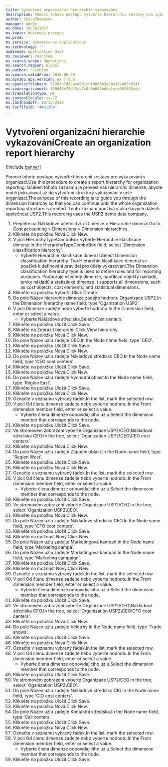 ```yaml
---
title: Vytvoření organizační hierarchie vykazování
description: Pomocí tohoto postupu vytvořte hierarchii sestavy pro vykazování v organizaci.
author: ShylaThompson
manager: AnnBe
ms.date: 10/30/2017
ms.topic: business-process
ms.prod: ''
ms.service: dynamics-ax-applications
ms.technology: ''
audience: Application User
ms.reviewer: roschlom
ms.search.scope: Operations
ms.search.region: Global
ms.author: roschlom
ms.search.validFrom: 2016-06-30
ms.dyn365.ops.version: AX 7.0.0
ms.openlocfilehash: 57203a7ddbacd631cbf800fb3a98e35a485cb74f
ms.sourcegitcommit: 199848e78df5cb7c439b001bdbe1ece963593cdb
ms.translationtype: HT
ms.contentlocale: cs-CZ
ms.lasthandoff: 10/13/2020
ms.locfileid: "4441304"
---
```

# <a name="create-an-organization-report-hierarchy"></a><span data-ttu-id="d864f-103">Vytvoření organizační hierarchie vykazování</span><span class="sxs-lookup"><span data-stu-id="d864f-103">Create an organization report hierarchy</span></span>

[!include [banner](../../includes/banner.md)]

<span data-ttu-id="d864f-104">Pomocí tohoto postupu vytvořte hierarchii sestavy pro vykazování v organizaci.</span><span class="sxs-lookup"><span data-stu-id="d864f-104">Use this procedure to create a report hierarchy for organization reporting.</span></span> <span data-ttu-id="d864f-105">Účelem tohoto záznamu je provést vás hierarchií dimenze, abyste mohli pokračovat až do vytvoření struktury vykazování v celé organizaci.</span><span class="sxs-lookup"><span data-stu-id="d864f-105">The purpose of this recording is to guide you through the dimension hierarchy so that you can continue until the whole organization reporting structure is created.</span></span> <span data-ttu-id="d864f-106">Tento záznam používá v ukázkových datech společnost USP2.</span><span class="sxs-lookup"><span data-stu-id="d864f-106">This recording uses the USP2 demo data company.</span></span>

1. <span data-ttu-id="d864f-107">Přejděte na Nákladové účetnictví > Dimenze > Hierarchie dimenzí.</span><span class="sxs-lookup"><span data-stu-id="d864f-107">Go to Cost accounting > Dimensions > Dimension hierarchies.</span></span>
2. <span data-ttu-id="d864f-108">Klikněte na položku Nová.</span><span class="sxs-lookup"><span data-stu-id="d864f-108">Click New.</span></span>
3. <span data-ttu-id="d864f-109">V poli HierarchyTypeComboBox vyberte Hierarchie klasifikace dimenzí.</span><span class="sxs-lookup"><span data-stu-id="d864f-109">In the HierarchyTypeComboBox field, select 'Dimension classification hierarchy'.</span></span>
    * <span data-ttu-id="d864f-110">Vyberte Hierarchie klasifikace dimenzí.</span><span class="sxs-lookup"><span data-stu-id="d864f-110">Select Dimension classification hierarchy.</span></span> <span data-ttu-id="d864f-111">Typ Hierarchie klasifikace dimenzí se používá k definování pravidel pro účely vykazování.</span><span class="sxs-lookup"><span data-stu-id="d864f-111">The Dimension classification hierarchy type is used to define rules and for reporting purposes.</span></span> <span data-ttu-id="d864f-112">Podporuje všechny dimenze, například objekty nákladů, prvky nákladů a statistické dimenze.</span><span class="sxs-lookup"><span data-stu-id="d864f-112">It supports all dimensions, such as cost objects, cost elements, and statistical dimensions.</span></span>  
4. <span data-ttu-id="d864f-113">Klikněte na položku Vytvořit.</span><span class="sxs-lookup"><span data-stu-id="d864f-113">Click Create.</span></span>
5. <span data-ttu-id="d864f-114">Do pole Název hierarchie dimenze zadejte hodnotu Organizace USP2.</span><span class="sxs-lookup"><span data-stu-id="d864f-114">In the Dimension hierarchy name field, type 'Oganization USP2'.</span></span>
6. <span data-ttu-id="d864f-115">V poli Dimenze zadejte nebo vyberte hodnotu.</span><span class="sxs-lookup"><span data-stu-id="d864f-115">In the Dimension field, enter or select a value.</span></span>
    * <span data-ttu-id="d864f-116">Vyberte Nákladová střediska.</span><span class="sxs-lookup"><span data-stu-id="d864f-116">Select Cost centers.</span></span>  
7. <span data-ttu-id="d864f-117">Klikněte na položku Uložit.</span><span class="sxs-lookup"><span data-stu-id="d864f-117">Click Save.</span></span>
8. <span data-ttu-id="d864f-118">Klikněte na Zobrazit hierarchii.</span><span class="sxs-lookup"><span data-stu-id="d864f-118">Click View hierarchy.</span></span>
9. <span data-ttu-id="d864f-119">Klikněte na položku Nová.</span><span class="sxs-lookup"><span data-stu-id="d864f-119">Click New.</span></span>
10. <span data-ttu-id="d864f-120">Do pole Název uzlu zadejte CEO.</span><span class="sxs-lookup"><span data-stu-id="d864f-120">In the Node name field, type 'CEO'.</span></span>
11. <span data-ttu-id="d864f-121">Klikněte na položku Uložit.</span><span class="sxs-lookup"><span data-stu-id="d864f-121">Click Save.</span></span>
12. <span data-ttu-id="d864f-122">Klikněte na položku Nová.</span><span class="sxs-lookup"><span data-stu-id="d864f-122">Click New.</span></span>
13. <span data-ttu-id="d864f-123">Do pole Název uzlu zadejte Nákladové středisko CEO.</span><span class="sxs-lookup"><span data-stu-id="d864f-123">In the Node name field, type 'CEO cost centers'.</span></span>
14. <span data-ttu-id="d864f-124">Klikněte na položku Uložit.</span><span class="sxs-lookup"><span data-stu-id="d864f-124">Click Save.</span></span>
15. <span data-ttu-id="d864f-125">Klikněte na položku Nová.</span><span class="sxs-lookup"><span data-stu-id="d864f-125">Click New.</span></span>
16. <span data-ttu-id="d864f-126">Do pole Název uzlu zadejte Východní oblast.</span><span class="sxs-lookup"><span data-stu-id="d864f-126">In the Node name field, type 'Region East'.</span></span>
17. <span data-ttu-id="d864f-127">Klikněte na položku Uložit.</span><span class="sxs-lookup"><span data-stu-id="d864f-127">Click Save.</span></span>
18. <span data-ttu-id="d864f-128">Klikněte na položku Nová.</span><span class="sxs-lookup"><span data-stu-id="d864f-128">Click New.</span></span>
19. <span data-ttu-id="d864f-129">Označte v seznamu vybraný řádek.</span><span class="sxs-lookup"><span data-stu-id="d864f-129">In the list, mark the selected row.</span></span>
20. <span data-ttu-id="d864f-130">V poli Od členu dimenze zadejte nebo vyberte hodnotu.</span><span class="sxs-lookup"><span data-stu-id="d864f-130">In the From dimension member field, enter or select a value.</span></span>
    * <span data-ttu-id="d864f-131">Vyberte člena dimenze odpovídajícího uzlu.</span><span class="sxs-lookup"><span data-stu-id="d864f-131">Select the dimension member that corresponds to the node.</span></span>  
21. <span data-ttu-id="d864f-132">Klikněte na položku Uložit.</span><span class="sxs-lookup"><span data-stu-id="d864f-132">Click Save.</span></span>
22. <span data-ttu-id="d864f-133">Ve stromovém zobrazení vyberte Organizace USP2\CEO\Nákladová střediska CEO.</span><span class="sxs-lookup"><span data-stu-id="d864f-133">In the tree, select 'Oganization USP2\CEO\CEO cost centers'.</span></span>
23. <span data-ttu-id="d864f-134">Klikněte na položku Nová.</span><span class="sxs-lookup"><span data-stu-id="d864f-134">Click New.</span></span>
24. <span data-ttu-id="d864f-135">Do pole Název uzlu zadejte Západní oblast.</span><span class="sxs-lookup"><span data-stu-id="d864f-135">In the Node name field, type 'Region West'.</span></span>
25. <span data-ttu-id="d864f-136">Klikněte na položku Uložit.</span><span class="sxs-lookup"><span data-stu-id="d864f-136">Click Save.</span></span>
26. <span data-ttu-id="d864f-137">Klikněte na položku Nová.</span><span class="sxs-lookup"><span data-stu-id="d864f-137">Click New.</span></span>
27. <span data-ttu-id="d864f-138">Označte v seznamu vybraný řádek.</span><span class="sxs-lookup"><span data-stu-id="d864f-138">In the list, mark the selected row.</span></span>
28. <span data-ttu-id="d864f-139">V poli Od členu dimenze zadejte nebo vyberte hodnotu.</span><span class="sxs-lookup"><span data-stu-id="d864f-139">In the From dimension member field, enter or select a value.</span></span>
    * <span data-ttu-id="d864f-140">Vyberte člena dimenze odpovídajícího uzlu.</span><span class="sxs-lookup"><span data-stu-id="d864f-140">Select the dimension member that corresponds to the node.</span></span>  
29. <span data-ttu-id="d864f-141">Klikněte na položku Uložit.</span><span class="sxs-lookup"><span data-stu-id="d864f-141">Click Save.</span></span>
30. <span data-ttu-id="d864f-142">Ve stromovém zobrazení vyberte Organizace USP2\CEO.</span><span class="sxs-lookup"><span data-stu-id="d864f-142">In the tree, select 'Oganization USP2\CEO'.</span></span>
31. <span data-ttu-id="d864f-143">Klikněte na položku Nová.</span><span class="sxs-lookup"><span data-stu-id="d864f-143">Click New.</span></span>
32. <span data-ttu-id="d864f-144">Do pole Název uzlu zadejte Nákladové středisko CFO.</span><span class="sxs-lookup"><span data-stu-id="d864f-144">In the Node name field, type 'CFO cost centers'.</span></span>
33. <span data-ttu-id="d864f-145">Klikněte na položku Uložit.</span><span class="sxs-lookup"><span data-stu-id="d864f-145">Click Save.</span></span>
34. <span data-ttu-id="d864f-146">Klikněte na možnost Nový.</span><span class="sxs-lookup"><span data-stu-id="d864f-146">Click New.</span></span>
35. <span data-ttu-id="d864f-147">Do pole Název uzlu zadejte Marketingová kampaň.</span><span class="sxs-lookup"><span data-stu-id="d864f-147">In the Node name field, type 'Marketing campa'.</span></span>
36. <span data-ttu-id="d864f-148">Do pole Název uzlu zadejte Marketingová kampaň.</span><span class="sxs-lookup"><span data-stu-id="d864f-148">In the Node name field, type 'Marketing campaign'.</span></span>
37. <span data-ttu-id="d864f-149">Klikněte na položku Uložit.</span><span class="sxs-lookup"><span data-stu-id="d864f-149">Click Save.</span></span>
38. <span data-ttu-id="d864f-150">Klikněte na možnost Nový.</span><span class="sxs-lookup"><span data-stu-id="d864f-150">Click New.</span></span>
39. <span data-ttu-id="d864f-151">Označte v seznamu vybraný řádek.</span><span class="sxs-lookup"><span data-stu-id="d864f-151">In the list, mark the selected row.</span></span>
40. <span data-ttu-id="d864f-152">V poli Od členu dimenze zadejte nebo vyberte hodnotu.</span><span class="sxs-lookup"><span data-stu-id="d864f-152">In the From dimension member field, enter or select a value.</span></span>
    * <span data-ttu-id="d864f-153">Vyberte člena dimenze odpovídajícího uzlu.</span><span class="sxs-lookup"><span data-stu-id="d864f-153">Select the dimension member that corresponds to the node.</span></span>  
41. <span data-ttu-id="d864f-154">Klikněte na položku Uložit.</span><span class="sxs-lookup"><span data-stu-id="d864f-154">Click Save.</span></span>
42. <span data-ttu-id="d864f-155">Ve stromovém zobrazení vyberte Organizace USP2\CEO\Nákladová střediska CFO.</span><span class="sxs-lookup"><span data-stu-id="d864f-155">In the tree, select 'Organization USP2\CEO\CFO cost centers'.</span></span>
43. <span data-ttu-id="d864f-156">Klikněte na položku Nová.</span><span class="sxs-lookup"><span data-stu-id="d864f-156">Click New.</span></span>
44. <span data-ttu-id="d864f-157">Do pole Název uzlu zadejte Veletrhy.</span><span class="sxs-lookup"><span data-stu-id="d864f-157">In the Node name field, type 'Trade shows'.</span></span>
45. <span data-ttu-id="d864f-158">Klikněte na položku Uložit.</span><span class="sxs-lookup"><span data-stu-id="d864f-158">Click Save.</span></span>
46. <span data-ttu-id="d864f-159">Klikněte na položku Nová.</span><span class="sxs-lookup"><span data-stu-id="d864f-159">Click New.</span></span>
47. <span data-ttu-id="d864f-160">Označte v seznamu vybraný řádek.</span><span class="sxs-lookup"><span data-stu-id="d864f-160">In the list, mark the selected row.</span></span>
48. <span data-ttu-id="d864f-161">V poli Od členu dimenze zadejte nebo vyberte hodnotu.</span><span class="sxs-lookup"><span data-stu-id="d864f-161">In the From dimension member field, enter or select a value.</span></span>
    * <span data-ttu-id="d864f-162">Vyberte člena dimenze odpovídajícího uzlu.</span><span class="sxs-lookup"><span data-stu-id="d864f-162">Select the dimension member that corresponds to the node.</span></span>  
49. <span data-ttu-id="d864f-163">Klikněte na položku Uložit.</span><span class="sxs-lookup"><span data-stu-id="d864f-163">Click Save.</span></span>
50. <span data-ttu-id="d864f-164">Ve stromovém zobrazení vyberte Organizace USP2\CEO.</span><span class="sxs-lookup"><span data-stu-id="d864f-164">In the tree, select 'Oganization USP2\CEO'.</span></span>
51. <span data-ttu-id="d864f-165">Do pole Název uzlu zadejte Nákladové středisko CIO.</span><span class="sxs-lookup"><span data-stu-id="d864f-165">In the Node name field, type 'CIO cost centers'.</span></span>
52. <span data-ttu-id="d864f-166">Klikněte na položku Uložit.</span><span class="sxs-lookup"><span data-stu-id="d864f-166">Click Save.</span></span>
53. <span data-ttu-id="d864f-167">Klikněte na položku Nová.</span><span class="sxs-lookup"><span data-stu-id="d864f-167">Click New.</span></span>
54. <span data-ttu-id="d864f-168">Do pole Název uzlu zadejte Kontaktní střediska.</span><span class="sxs-lookup"><span data-stu-id="d864f-168">In the Node name field, type 'Call centers'.</span></span>
55. <span data-ttu-id="d864f-169">Klikněte na položku Uložit.</span><span class="sxs-lookup"><span data-stu-id="d864f-169">Click Save.</span></span>
56. <span data-ttu-id="d864f-170">Klikněte na položku Nová.</span><span class="sxs-lookup"><span data-stu-id="d864f-170">Click New.</span></span>
57. <span data-ttu-id="d864f-171">Označte v seznamu vybraný řádek.</span><span class="sxs-lookup"><span data-stu-id="d864f-171">In the list, mark the selected row.</span></span>
58. <span data-ttu-id="d864f-172">V poli Od členu dimenze zadejte nebo vyberte hodnotu.</span><span class="sxs-lookup"><span data-stu-id="d864f-172">In the From dimension member field, enter or select a value.</span></span>
    * <span data-ttu-id="d864f-173">Vyberte člena dimenze odpovídajícího uzlu.</span><span class="sxs-lookup"><span data-stu-id="d864f-173">Select the dimension member that corresponds to the node.</span></span>  
59. <span data-ttu-id="d864f-174">Klikněte na položku Uložit.</span><span class="sxs-lookup"><span data-stu-id="d864f-174">Click Save.</span></span>


